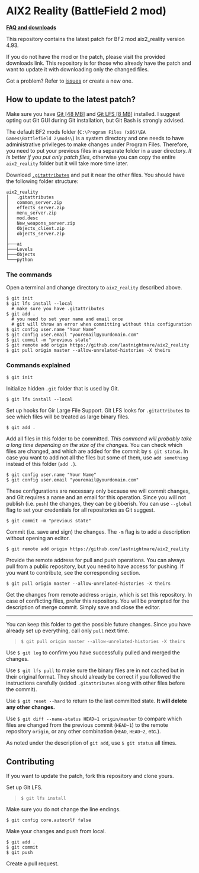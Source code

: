 # AIX2 Reality (BattleField 2 mod)

[**FAQ and downloads**](https://vk.com/@-161984294-english-faq)

This repository contains the latest patch for BF2 mod aix2_reality version 4.93.

If you do not have the mod or the patch, please visit the provided downloads link.
This repository is for those who already have the patch and want to update it with downloading only the changed files.

Got a problem? Refer to [issues](https://github.com/lastnightmare/aix2_reality/issues) or create a new one.

## How to update to the latest patch?

Make sure you have [Git [48 MB]](https://git-scm.com/download/win) and [Git LFS [8 MB]](https://git-lfs.github.com/) installed.
I suggest opting out Git GUI during Git installation, but Git Bash is strongly advised.

The default BF2 mods folder (`C:\Program Files (x86)\EA Games\Battlefield 2\mods\`) is a system directory and one needs to have administrative privileges to make changes under Program Files.
Therefore, you need to put your previous files in a separate folder in a user directory.
*It is better if you put only patch files*, otherwise you can copy the entire `aix2_reality` folder but it will take more time later.

Download [`.gitattributes`](https://raw.githubusercontent.com/lastnightmare/aix2_reality/master/.gitattributes) and put it near the other files.
You should have the following folder structure:

```
aix2_reality
│   .gitattributes
│   common_server.zip
│   effects_server.zip
│   menu_server.zip
│   mod.desc
│   New_weapons_server.zip
│   Objects_client.zip
│   objects_server.zip
│
├───ai
├───Levels
├───Objects
└───python
```

### The commands

Open a terminal and change directory to `aix2_reality` described above.

    $ git init
    $ git lfs install --local
      # make sure you have .gitattributes
    $ git add .
      # you need to set your name and email once
      # git will throw an error when committing without this configuration
    $ git config user.name "Your Name"
    $ git config user.email "youremail@yourdomain.com"
    $ git commit -m "previous state"
    $ git remote add origin https://github.com/lastnightmare/aix2_reality
    $ git pull origin master --allow-unrelated-histories -X theirs

### Commands explained

    $ git init

Initialize hidden `.git` folder that is used by Git.

    $ git lfs install --local

Set up hooks for Gir Large File Support.
Git LFS looks for `.gitattributes` to see which files will be treated as large binary files.

    $ git add .

Add all files in this folder to be committed.
*This command will probably take a long time depending on the size of the changes.*
You can check which files are changed, and which are added for the commit by `$ git status`.
In case you want to add not all the files but some of them, use `add something` instead of this folder (`add .`).

    $ git config user.name "Your Name"
    $ git config user.email "youremail@yourdomain.com"

These configurations are necessary only because we will commit changes, and Git requires a name and an email for this operation.
Since you will not publish (i.e. `push`) the changes, they can be gibberish.
You can use `--global` flag to set your credentials for all repositories as Git suggest.

    $ git commit -m "previous state"

Commit (i.e. save and sign) the changes. The `-m` flag is to add a description without opening an editor.

    $ git remote add origin https://github.com/lastnightmare/aix2_reality

Provide the remote address for pull and push operations.
You can always pull from a public repository, but you need to have access for pushing.
If you want to contribute, see the corresponding section.

    $ git pull origin master --allow-unrelated-histories -X theirs

Get the changes from remote address `origin`, which is set this repository.
In case of conflicting files, prefer this repository.
You will be prompted for the description of merge commit. Simply save and close the editor.

---

You can keep this folder to get the possible future changes.
Since you have already set up everything, call only `pull` next time.

> `$ git pull origin master --allow-unrelated-histories -X theirs`

Use `$ git log` to confirm you have successfully pulled and merged the changes.

Use `$ git lfs pull` to make sure the binary files are in not cached but in their original format.
They should already be correct if you followed the instructions carefully (added `.gitattributes` along with other files before the commit).

Use `$ git reset --hard` to return to the last committed state. **It will delete any other changes.**

Use `$ git diff --name-status HEAD~1 origin/master` to compare which files are changed from the previous commit (`HEAD~1`) to the remote repository `origin`, or any other combination (`HEAD`, `HEAD~2`, etc.).

As noted under the description of `git add`, use `$ git status` all times.

## Contributing

If you want to update the patch, fork this repository and clone yours.

Set up Git LFS.

> `$ git lfs install`

Make sure you do not change the line endings.

    $ git config core.autocrlf false

Make your changes and push from local.

    $ git add .
    $ git commit
    $ git push

Create a pull request.
